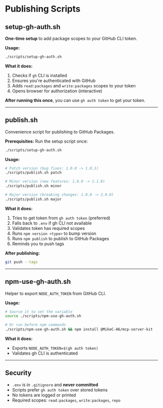 # Publishing Scripts

## setup-gh-auth.sh

**One-time setup** to add package scopes to your GitHub CLI token.

**Usage:**
```bash
./scripts/setup-gh-auth.sh
```

**What it does:**
1. Checks if `gh` CLI is installed
2. Ensures you're authenticated with GitHub
3. Adds `read:packages` and `write:packages` scopes to your token
4. Opens browser for authorization (interactive)

**After running this once**, you can use `gh auth token` to get your token.

---

## publish.sh

Convenience script for publishing to GitHub Packages.

**Prerequisites:**
Run the setup script once:
```bash
./scripts/setup-gh-auth.sh
```

**Usage:**
```bash
# Patch version (bug fixes: 1.0.0 -> 1.0.1)
./scripts/publish.sh patch

# Minor version (new features: 1.0.0 -> 1.1.0)
./scripts/publish.sh minor

# Major version (breaking changes: 1.0.0 -> 2.0.0)
./scripts/publish.sh major
```

**What it does:**
1. Tries to get token from `gh auth token` (preferred)
2. Falls back to `.env` if gh CLI not available
3. Validates token has required scopes
4. Runs `npm version <type>` to bump version
5. Runs `npm publish` to publish to GitHub Packages
6. Reminds you to push tags

**After publishing:**
```bash
git push --tags
```

---

## npm-use-gh-auth.sh

Helper to export `NODE_AUTH_TOKEN` from GitHub CLI.

**Usage:**
```bash
# Source it to set the variable
source ./scripts/npm-use-gh-auth.sh

# Or run before npm commands
./scripts/npm-use-gh-auth.sh && npm install @MikeC-A6/mcp-server-kit
```

**What it does:**
- Exports `NODE_AUTH_TOKEN=$(gh auth token)`
- Validates gh CLI is authenticated

---

## Security

- `.env` is in `.gitignore` and **never committed**
- Scripts prefer `gh auth token` over stored tokens
- No tokens are logged or printed
- Required scopes: `read:packages`, `write:packages`, `repo`
